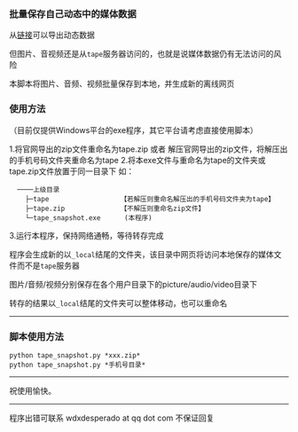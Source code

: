 ### 批量保存自己动态中的媒体数据

从[链接](https://activity.askbox.ink/export.html)可以导出动态数据

但图片、音视频还是从`tape`服务器访问的，也就是说媒体数据仍有无法访问的风险

本脚本将图片、音频、视频批量保存到本地，并生成新的离线网页

### 使用方法

（目前仅提供Windows平台的exe程序，其它平台请考虑直接使用脚本）

1.将官网导出的zip文件重命名为tape.zip 或者
  解压官网导出的zip文件，将解压出的手机号码文件夹重命名为tape
2.将本exe文件与重命名为tape的文件夹或tape.zip文件放置于同一目录下
  如：
```
  ────上级目录
    ├─tape                  【若解压则重命名解压出的手机号码文件夹为tape】
    ├─tape.zip              【不解压则重命名zip文件】
    └─tape_snapshot.exe      (本程序)
```
3.运行本程序，保持网络通畅，等待转存完成


程序会生成新的以`_local`结尾的文件夹，该目录中网页将访问本地保存的媒体文件而不是`tape`服务器

图片/音频/视频分别保存在各个用户目录下的picture/audio/video目录下

转存的结果以`_local`结尾的文件夹可以整体移动，也可以重命名

---

### 脚本使用方法

```
python tape_snapshot.py *xxx.zip*
python tape_snapshot.py *手机号目录*
```

---

祝使用愉快。

---

程序出错可联系 wdxdesperado at qq dot com
不保证回复
